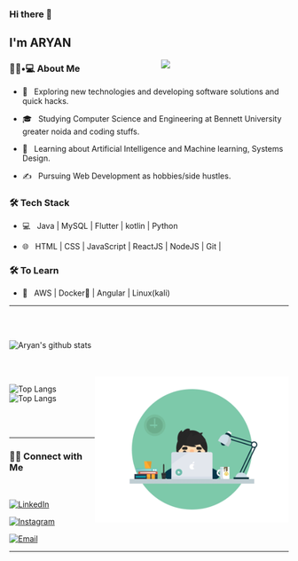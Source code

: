 ### Hi there 👋<h2> I'm ARYAN</h2>

<img align='right' src="https://media.giphy.com/media/M9gbBd9nbDrOTu1Mqx/giphy.gif" width="230">

<h3> 👨🏻•💻 About Me </h3>



- 🤔 &nbsp; Exploring new technologies and developing software solutions and quick hacks.

- 🎓 &nbsp; Studying Computer Science and Engineering at Bennett University greater noida and coding stuffs.

- 🌱 &nbsp; Learning about Artificial Intelligence and Machine learning, Systems Design.

- ✍️ &nbsp; Pursuing Web Development as hobbies/side hustles.



<h3>🛠 Tech Stack</h3>



- 💻 &nbsp;  Java | MySQL | Flutter | kotlin | Python 

- 🌐 &nbsp; HTML | CSS | JavaScript | ReactJS | NodeJS | Git |

<!--

- 🛢 &nbsp; MySQL | MongoDB

- 🔧 &nbsp; Git | Firebase | Selenium | Tidyverse

- 🖥 &nbsp; Illustrator| Photoshop | InDesign

-->



<h3>🛠 To Learn</h3>

- 🔧 &nbsp; AWS | Docker🐳 | Angular | Linux(kali)

<hr>



<br/><br/>
<!-- <img height="32" width="32" src="https://cdn.jsdelivr.net/npm/simple-icons@v5/icons/JavaScript.svg" /> -->

![Aryan's github stats](https://github-readme-stats.vercel.app/api?username=Aryan-goel&show_icons=true&theme=radical)



<br/>

<br/>

<img src="https://github.com/nirala69/nirala69/blob/master/70804f7e25b11f29db904f2fa7b4cd9d.gif" width="350" align='right'>

![Top Langs](https://github-readme-stats.vercel.app/api/top-langs/?username=Aryan-goel&show_icons=true) 
![Top Langs](https://github-readme-stats.vercel.app/api/top-langs/?username=Aryan-goel&theme=tokyonight)
<!-- ![Aryan's GitHub stats](https://github-readme-stats.vercel.app/api?username=Aryan-goel&show_icons=true) -->
<!-- ## 🧰 Languages and Tools:
<p align="center">
<img src="https://raw.githubusercontent.com/github/explore/80688e429a7d4ef2fca1e82350fe8e3517d3494d/topics/python/python.png" alt="Python" height="40" style="vertical-align:top; margin:4px">
<img src="https://raw.githubusercontent.com/github/explore/80688e429a7d4ef2fca1e82350fe8e3517d3494d/topics/javascript/javascript.png" alt="Javascript" height="40" style="vertical-align:top; margin:4px">
<img src="https://raw.githubusercontent.com/github/explore/80688e429a7d4ef2fca1e82350fe8e3517d3494d/topics/visual-studio-code/visual-studio-code.png" alt="VS Code" height="40" style="vertical-align:top; margin:4px">
</p> -->



<br><br>



<hr>



<h3> 🤝🏻 Connect with Me </h3>

<br>



<p align="center">
<!-- 
<a href="https://aryangoel-68932.web.app/"><img alt="Website" src="https://img.shields.io/badge/https://aryangoel-68932.web.app/-black?style=flat-square&logo=google-chrome"></a> -->

<a href="https://www.linkedin.com/in/aryan-goel-547a93184/"><img alt="LinkedIn" src="https://img.shields.io/badge/LinkedIn-Aryan%20Goel-blue?style=flat-square&logo=linkedin"></a>

<a href="https://www.instagram.com/im_aryangoel/"><img alt="Instagram" src="https://img.shields.io/badge/Instagram-im_aryangoel-black?style=flat-square&logo=instagram"></a>

<a href="mailto:goel.aryan2406@gmail.com"><img alt="Email" src="https://img.shields.io/badge/Email-goel.aryan2406@gmail.com-blue?style=flat-square&logo=gmail"></a>

</p>










<hr>



